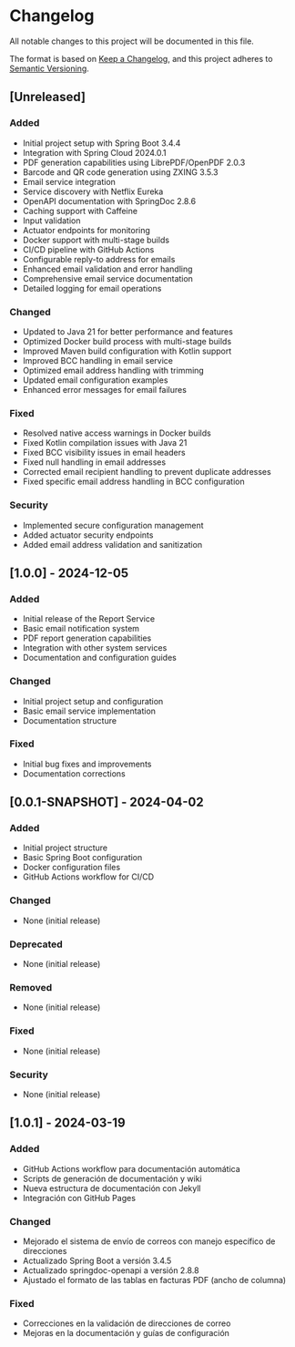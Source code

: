 # Changelog

All notable changes to this project will be documented in this file.

The format is based on [Keep a Changelog](https://keepachangelog.com/en/1.0.0/),
and this project adheres to [Semantic Versioning](https://semver.org/spec/v2.0.0.html).

## [Unreleased]

### Added
- Initial project setup with Spring Boot 3.4.4
- Integration with Spring Cloud 2024.0.1
- PDF generation capabilities using LibrePDF/OpenPDF 2.0.3
- Barcode and QR code generation using ZXING 3.5.3
- Email service integration
- Service discovery with Netflix Eureka
- OpenAPI documentation with SpringDoc 2.8.6
- Caching support with Caffeine
- Input validation
- Actuator endpoints for monitoring
- Docker support with multi-stage builds
- CI/CD pipeline with GitHub Actions
- Configurable reply-to address for emails
- Enhanced email validation and error handling
- Comprehensive email service documentation
- Detailed logging for email operations

### Changed
- Updated to Java 21 for better performance and features
- Optimized Docker build process with multi-stage builds
- Improved Maven build configuration with Kotlin support
- Improved BCC handling in email service
- Optimized email address handling with trimming
- Updated email configuration examples
- Enhanced error messages for email failures

### Fixed
- Resolved native access warnings in Docker builds
- Fixed Kotlin compilation issues with Java 21
- Fixed BCC visibility issues in email headers
- Fixed null handling in email addresses
- Corrected email recipient handling to prevent duplicate addresses
- Fixed specific email address handling in BCC configuration

### Security
- Implemented secure configuration management
- Added actuator security endpoints
- Added email address validation and sanitization

## [1.0.0] - 2024-12-05

### Added
- Initial release of the Report Service
- Basic email notification system
- PDF report generation capabilities
- Integration with other system services
- Documentation and configuration guides

### Changed
- Initial project setup and configuration
- Basic email service implementation
- Documentation structure

### Fixed
- Initial bug fixes and improvements
- Documentation corrections

## [0.0.1-SNAPSHOT] - 2024-04-02

### Added
- Initial project structure
- Basic Spring Boot configuration
- Docker configuration files
- GitHub Actions workflow for CI/CD

### Changed
- None (initial release)

### Deprecated
- None (initial release)

### Removed
- None (initial release)

### Fixed
- None (initial release)

### Security
- None (initial release)

## [1.0.1] - 2024-03-19

### Added
- GitHub Actions workflow para documentación automática
- Scripts de generación de documentación y wiki
- Nueva estructura de documentación con Jekyll
- Integración con GitHub Pages

### Changed
- Mejorado el sistema de envío de correos con manejo específico de direcciones
- Actualizado Spring Boot a versión 3.4.5
- Actualizado springdoc-openapi a versión 2.8.8
- Ajustado el formato de las tablas en facturas PDF (ancho de columna)

### Fixed
- Correcciones en la validación de direcciones de correo
- Mejoras en la documentación y guías de configuración 